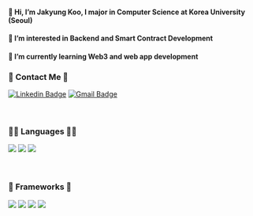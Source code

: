 <div align="left">
  <h4>👋 Hi, I’m Jakyung Koo, I major in Computer Science at Korea University (Seoul)</h4>
  <h4>👀 I’m interested in Backend and Smart Contract Development</h4>
  <h4>🌱 I’m currently learning Web3 and web app development</h4>
  
  ### 📱 Contact Me 📱
  [![Linkedin Badge](https://img.shields.io/badge/-Linkedin-0A66C2?logo=Linkedin&logoColor=white&style=for-the-badge&link=https://www.linkedin.com/in/jakyung-‍koo-120478226/)](https://www.linkedin.com/in/jakyung-‍koo-120478226/)
  [![Gmail Badge](https://img.shields.io/badge/Gmail-EA4335?&logo=Gmail&logoColor=white&style=for-the-badge&link=mailto:lawkelvin33@gmail.com)](mailto:lawkelvin33@gmail.com)
  <br> <br> <br>

  ### 👩‍💻 Languages 👩‍💻
  <img src="https://img.shields.io/badge/TypeScript-3178C6?style=for-the-badge&logo=TypeScript&logoColor=white">
  <img src="https://img.shields.io/badge/Python-3776AB?style=for-the-badge&logo=Python&logoColor=white">
  <img src="https://img.shields.io/badge/Kotlin-7F52FF?style=for-the-badge&logo=Kotlin&logoColor=white">
  <br> <br> <br>
  
  ### 🚀 Frameworks 🚀
  <img src="https://img.shields.io/badge/Node.js-339933?style=for-the-badge&logo=Node.js&logoColor=white">
  <img src="https://img.shields.io/badge/MongoDB-47A248?style=for-the-badge&logo=MongoDB&logoColor=white">
  <img src="https://img.shields.io/badge/Amazon AWS-232F3E?style=for-the-badge&logo=Amazon AWS&logoColor=white">
  <img src="https://img.shields.io/badge/Spring Boot-6DB33F?style=for-the-badge&logo=Spring Boot&logoColor=white">
  <br> <br> <br>

